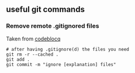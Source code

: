 ## useful git commands

### Remove remote .gitignored files

Taken from [codeblocq](http://www.codeblocq.com/2016/01/Untrack-files-already-added-to-git-repository-based-on-gitignore/)

```
# after having .gitignore(d) the files you need
git rm -r --cached .
git add .
git commit -m "ignore [explanation] files"
```
